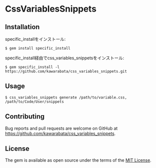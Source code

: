 # CssVariablesSnippets

## Installation

specific_installをインストール:

    $ gem install specific_install

specific_install経由でcss_variables_snippetsをインストール:

    $ gem specific_install -l https://github.com/kawarabata/css_variables_snippets.git

## Usage

    $ css_variables_snippets generate /path/to/variable.css, /path/to/Code/User/snippets

## Contributing

Bug reports and pull requests are welcome on GitHub at https://github.com/kawarabata/css_variables_snippets.

## License

The gem is available as open source under the terms of the [MIT License](https://opensource.org/licenses/MIT).
